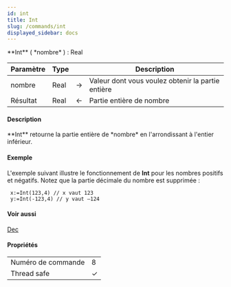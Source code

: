 ```yaml
---
id: int
title: Int
slug: /commands/int
displayed_sidebar: docs
---
```


<!--REF #_command_.Int.Syntax-->**Int** ( *nombre* ) : Real<!-- END REF-->
<!--REF #_command_.Int.Params-->
| Paramètre | Type |  | Description |
| --- | --- | --- | --- |
| nombre | Real | &#8594;  | Valeur dont vous voulez obtenir la partie entière |
| Résultat | Real | &#8592; | Partie entière de nombre |

<!-- END REF-->

#### Description 

<!--REF #_command_.Int.Summary-->**Int** retourne la partie entière de *nombre* en l'arrondissant à l'entier inférieur.<!-- END REF-->

#### Exemple 

L'exemple suivant illustre le fonctionnement de **Int** pour les nombres positifs et négatifs. Notez que la partie décimale du nombre est supprimée :

```4d
 x:=Int(123,4) // x vaut 123
 y:=Int(-123,4) // y vaut –124
```

#### Voir aussi 

[Dec](dec.md)  

#### Propriétés

|  |  |
| --- | --- |
| Numéro de commande | 8 |
| Thread safe | &check; |


